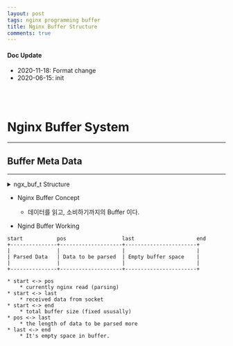```yaml
---
layout: post
tags: nginx programming buffer
title: Nginx Buffer Structure
comments: true
---
```


#### Doc Update

* 2020-11-18: Format change
* 2020-06-15: init
<br/>
<br/>

# Nginx Buffer System

---

## Buffer Meta Data

---

<details><summary>ngx_buf_t Structure</summary>
<p>

```c
struct ngx_buf_s {
    u_char          *pos;
    u_char          *last;
    off_t            file_pos;
    off_t            file_last;

    u_char          *start;         /* start of buffer */
    u_char          *end;           /* end of buffer */
    ngx_buf_tag_t    tag;
    ngx_file_t      *file;
    ngx_buf_t       *shadow;


    /* the buf's content could be changed */
    unsigned         temporary:1;

    /*
     * the buf's content is in a memory cache or in a read only memory
     * and must not be changed
     */
    unsigned         memory:1;

    /* the buf's content is mmap()ed and must not be changed */
    unsigned         mmap:1;

    unsigned         recycled:1;
    unsigned         in_file:1;
    unsigned         flush:1;
    unsigned         sync:1;
    unsigned         last_buf:1;
    unsigned         last_in_chain:1;

    unsigned         last_shadow:1;
    unsigned         temp_file:1;

    /* STUB */ int   num;
};
```

</p></details>

* Nginx Buffer Concept
    * 데이터를 읽고, 소비하기까지의 Buffer 이다.

* Ngind Buffer Working
```
start           pos                  last                    end                       
+---------------+--------------------+-----------------------+
|               |                    |                       |
| Parsed Data   | Data to be parsed  | Empty buffer space    |
|               |                    |                       |
+---------------+--------------------+-----------------------+
```
    * start <-> pos
        * currently nginx read (parsing)
    * start <-> last
        * received data from socket
    * start <-> end
        * total buffer size (fixed ususally)
    * pos <-> last
        * the length of data to be parsed more
    * last <-> end
        * It's empty space in buffer.
